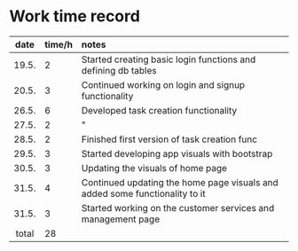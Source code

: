 # Work time record

| date | time/h | notes  |
| :----:|:-----| :-----|
| 19.5. | 2   | Started creating basic login functions and defining db tables |
| 20.5. | 3   | Continued working on login and signup functionality |
| 26.5. | 6   | Developed task creation functionality |
| 27.5. | 2   | " |
| 28.5. | 2   | Finished first version of task creation func |
| 29.5. | 3   | Started developing app visuals with bootstrap |
| 30.5. | 3   | Updating the visuals of home page |
| 31.5. | 4   | Continued updating the home page visuals and added some functionality to it |
| 31.5. | 3   | Started working on the customer services and management page |
| total | 28   | |
